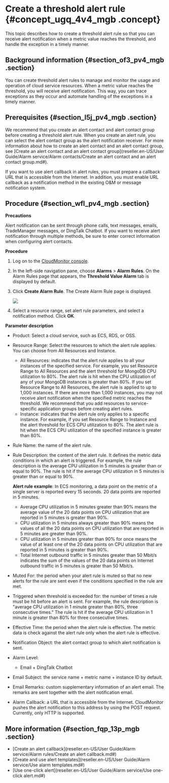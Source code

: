 # Create a threshold alert rule {#concept_ugq_4v4_mgb .concept}

This topic describes how to create a threshold alert rule so that you can receive alert notification when a metric value reaches the threshold, and handle the exception in a timely manner.

## Background information {#section_of3_pv4_mgb .section}

You can create threshold alert rules to manage and monitor the usage and operation of cloud service resources. When a metric value reaches the threshold, you will receive alert notification. This way, you can trace exceptions as they occur and automate handling of the exceptions in a timely manner.

## Prerequisites {#section_l5j_pv4_mgb .section}

We recommend that you create an alert contact and alert contact group before creating a threshold alert rule. When you create an alert rule, you can select the alert contact group as the alert notification receiver. For more information about how to create an alert contact and an alert contact group, see [Create an alert contact and an alert contact group](reseller.en-US/User Guide/Alarm service/Alarm contacts/Create an alert contact and an alert contact group.md#).

If you want to use alert callback in alert rules, you must prepare a callback URL that is accessible from the Internet. In addition, you must enable URL callback as a notification method in the existing O&M or message notification system.

## Procedure {#section_wfl_pv4_mgb .section}

 **Precautions** 

Alert notification can be sent through phone calls, text messages, emails, TradeManager messages, or DingTalk Chatbot. If you want to receive alert notification through multiple methods, be sure to enter correct information when configuring alert contacts.

 **Procedure** 

1.  Log on to the [CloudMonitor console](https://partners-intl.console.aliyun.com/#/cms).
2.  In the left-side navigation pane, choose **Alarms** \> **Alarm Rules**. On the Alarm Rules page that appears, the **Threshold Value Alarm** tab is displayed by default.
3.  Click **Create Alarm Rule**. The Create Alarm Rule page is displayed.

    ![](http://static-aliyun-doc.oss-cn-hangzhou.aliyuncs.com/assets/img/111649/155659286537632_en-US.png)

4.  Select a resource range, set alert rule parameters, and select a notification method. Click **OK**.

 **Parameter description** 

-   Product: Select a cloud service, such as ECS, RDS, or OSS.
-   Resource Range: Select the resources to which the alert rule applies. You can choose from All Resources and Instance.
    -   All Resources: indicates that the alert rule applies to all your instances of the specified service. For example, you set Resource Range to All Resources and the alert threshold for MongoDB CPU utilization to 80%. The alert rule is hit when the CPU utilization of any of your MongoDB instances is greater than 80%. If you set Resource Range to All Resources, the alert rule is applied to up to 1,000 instances. If there are more than 1,000 instances, you may not receive alert notification when the specified metric reaches the threshold. We recommend that you add resources to service-specific application groups before creating alert rules.
    -   Instance: indicates that the alert rule only applies to a specific instance. For example, if you set Resource Range to Instance and the alert threshold for ECS CPU utilization to 80%. The alert rule is hit when the ECS CPU utilization of the specified instance is greater than 80%.
-   Rule Name: the name of the alert rule.
-   Rule Description: the content of the alert rule. It defines the metric data conditions in which an alert is triggered. For example, the rule description is the average CPU utilization in 5 minutes is greater than or equal to 90%. The rule is hit if the average CPU utilization in 5 minutes is greater than or equal to 90%.

    **Alert rule example**: In ECS monitoring, a data point on the metric of a single server is reported every 15 seconds. 20 data points are reported in 5 minutes.

    -   Average CPU utilization in 5 minutes greater than 90% means the average value of the 20 data points on CPU utilization that are reported in 5 minutes is greater than 90%.
    -   CPU utilization in 5 minutes always greater than 90% means the values of all the 20 data points on CPU utilization that are reported in 5 minutes are greater than 90%.
    -   CPU utilization in 5 minutes greater than 90% for once means the value of at least one of the 20 data points on CPU utilization that are reported in 5 minutes is greater than 90%.
    -   Total Internet outbound traffic in 5 minutes greater than 50 Mbit/s indicates the sum of the values of the 20 data points on Internet outbound traffic in 5 minutes is greater than 50 Mbit/s.
-   Muted For: the period when your alert rule is muted so that no new alerts for the rule are sent even if the conditions specified in the rule are met.
-   Triggered when threshold is exceeded for: the number of times a rule must be hit before an alert is sent. For example, the rule description is "average CPU utilization in 1 minute greater than 80%, three consecutive times." The rule is hit if the average CPU utilization in 1 minute is greater than 80% for three consecutive times.
-   Effective Time: the period when the alert rule is effective. The metric data is check against the alert rule only when the alert rule is effective.
-   Notification Object: the alert contact group to which alert notification is sent.
-   Alarm Level:
    -   Email + DingTalk Chatbot
-   Email Subject: the service name + metric name + instance ID by default.
-   Email Remarks: custom supplementary information of an alert email. The remarks are sent together with the alert notification email.
-   Alarm Callback: a URL that is accessible from the Internet. CloudMonitor pushes the alert notification to this address by using the POST request. Currently, only HTTP is supported.

## More information {#section_fqp_13p_mgb .section}

-   [Create an alert callback](reseller.en-US/User Guide/Alarm service/Alarm rules/Create an alert callback.md#)
-   [Create and use alert templates](reseller.en-US/User Guide/Alarm service/Use alarm templates.md#)
-   [Use one-click alert](reseller.en-US/User Guide/Alarm service/Use one-click alert.md#)

